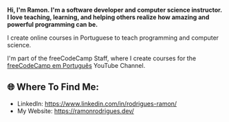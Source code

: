 **Hi, I'm Ramon. I'm a software developer and computer science instructor. I love teaching, learning, and helping others realize how amazing and powerful programming can be.**

I create online courses in Portuguese to teach programming and computer science.

I'm part of the freeCodeCamp Staff, where I create courses for the <a target="_blank" href="https://www.youtube.com/@freecodecampemportugues">freeCodeCamp em Português</a> YouTube Channel.

## 🌐 Where To Find Me:
- LinkedIn: <a target="_blank" href="https://www.linkedin.com/in/rodrigues-ramon/">https://www.linkedin.com/in/rodrigues-ramon/</a>
- My Website: <a target="_blank" href="https://ramonrodrigues.dev/">https://ramonrodrigues.dev/</a>
